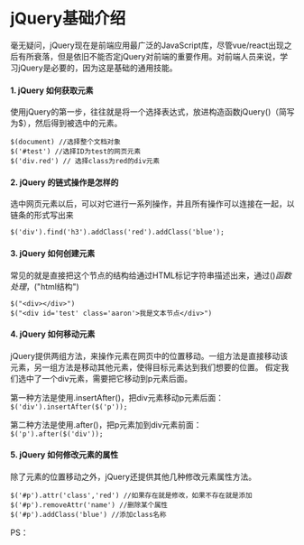 # jQuery基础介绍
毫无疑问，jQuery现在是前端应用最广泛的JavaScript库，尽管vue/react出现之后有所衰落，但是依旧不能否定jQuery对前端的重要作用。对前端人员来说，学习jQuery是必要的，因为这是基础的通用技能。

#### 1. jQuery 如何获取元素
使用jQuery的第一步，往往就是将一个选择表达式，放进构造函数jQuery()（简写为$），然后得到被选中的元素。
```
$(document) //选择整个文档对象
$('#test') //选择ID为test的网页元素
$('div.red') // 选择class为red的div元素
```
#### 2. jQuery 的链式操作是怎样的
选中网页元素以后，可以对它进行一系列操作，并且所有操作可以连接在一起，以链条的形式写出来
```
$('div').find('h3').addClass('red').addClass('blue');
```
#### 3. jQuery 如何创建元素
常见的就是直接把这个节点的结构给通过HTML标记字符串描述出来，通过$()函数处理，$("html结构")
```
$("<div></div>")
$("<div id='test' class='aaron'>我是文本节点</div>")
```

#### 4. jQuery 如何移动元素
jQuery提供两组方法，来操作元素在网页中的位置移动。一组方法是直接移动该元素，另一组方法是移动其他元素，使得目标元素达到我们想要的位置。
假定我们选中了一个div元素，需要把它移动到p元素后面。

第一种方法是使用.insertAfter()，把div元素移动p元素后面：
```$('div').insertAfter($('p'));```

第二种方法是使用.after()，把p元素加到div元素前面：
```$('p').after($('div'));```

#### 5. jQuery 如何修改元素的属性
除了元素的位置移动之外，jQuery还提供其他几种修改元素属性方法。
```
$('#p').attr('class','red') //如果存在就是修改，如果不存在就是添加
$('#p').removeAttr('name') //删除某个属性
$('#p').addClass('blue') //添加class名称
```
PS：
